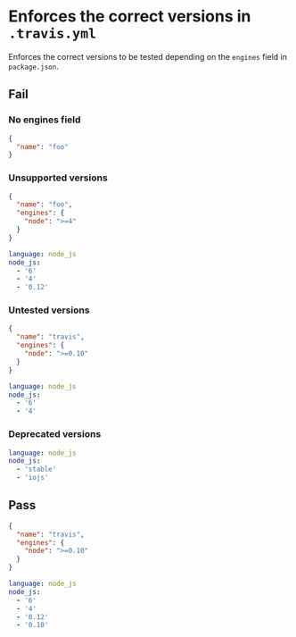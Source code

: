 # Enforces the correct versions in `.travis.yml`

Enforces the correct versions to be tested depending on the `engines` field in `package.json`.


## Fail

### No engines field

```json
{
  "name": "foo"
}
```

### Unsupported versions

```json
{
  "name": "foo",
  "engines": {
    "node": ">=4"
  }
}
```

```yml
language: node_js
node_js:
  - '6'
  - '4'
  - '0.12'
```

### Untested versions

```json
{
  "name": "travis",
  "engines": {
    "node": ">=0.10"
  }
}
```

```yml
language: node_js
node_js:
  - '6'
  - '4'
```

### Deprecated versions

```yml
language: node_js
node_js:
  - 'stable'
  - 'iojs'
```


## Pass

```json
{
  "name": "travis",
  "engines": {
    "node": ">=0.10"
  }
}
```

```yml
language: node_js
node_js:
  - '6'
  - '4'
  - '0.12'
  - '0.10'
```
